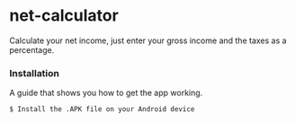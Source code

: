 # net-calculator
Calculate your net income, just enter your gross income and the taxes as a percentage.

### Installation

A guide that shows you how to get the app working.

```
$ Install the .APK file on your Android device
```
